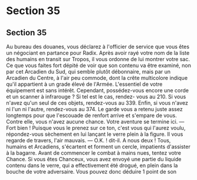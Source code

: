 # Section 35

## Section 35

Au bureau des douanes, vous déclarez à l'officier de service que
vous êtes un négociant en partance pour Radix. Après avoir rayé
votre nom de la liste des humains en transit sur Tropos, il vous
ordonne de lui montrer votre sac. Ce que vous faites fort dépité
de voir que son contenu va être examiné, non par cet Arcadien du
Sud, qui semble plutôt débonnaire, mais par un Arcadien du
Centre, à l'air peu commode, dont la crête multicolore indique
qu'il appartient à un grade élevé de l'Armée. L'essentiel de votre
équipement est sans intérêt. Cependant, possédez-vous encore
une corde et un scanner à infrarouge ? Si tel est le cas, rendez-
vous au 210. Si vous n'avez qu'un seul de ces objets, rendez-vous
au 339. Enfin, si vous n'avez ni l'un ni l'autre, rendez-vous au
374.
Le garde vous a retenu juste assez longtemps pour que l'escouade
de renfort arrive et s'empare de vous. Contre elle, vous n'avez
aucune chance. Votre aventure se termine ici.
— Fort bien ! Puisque vous le prenez sur ce ton, c'est vous qui
l'aurez voulu, répondez-vous sèchement en lui lançant le verre
plein à la figure.
Il vous regarde de travers, l'air mauvais.
— O.K. ! dit-il. A nous deux !
Tous, humains et Arcadiens, s'écartent et forment un cercle,
impatients d'assister à la bagarre. Avant de commencer le
combat à mains nues, tentez votre Chance. Si vous êtes
Chanceux, vous avez envoyé une partie du liquide contenu dans
le verre, qui a effectivement été drogué, en plein dans la bouche
de votre adversaire. Vous pouvez donc déduire 1 point de son